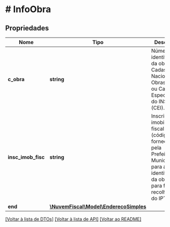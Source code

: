 # # InfoObra

## Propriedades

Nome | Tipo | Descrição | Comentários
------------ | ------------- | ------------- | -------------
**c_obra** | **string** | Número de identificação da obra.  Cadastro Nacional de Obras (CNO) ou Cadastro Específico do INSS (CEI). | [optional]
**insc_imob_fisc** | **string** | Inscrição imobiliária fiscal (código fornecido pela Prefeitura Municipal para a identificação da obra ou para fins de recolhimento do IPTU). | [optional]
**end** | [**\NuvemFiscal\Model\EnderecoSimples**](EnderecoSimples.md) |  | [optional]

[[Voltar à lista de DTOs]](../../README.md#models) [[Voltar à lista de API]](../../README.md#endpoints) [[Voltar ao README]](../../README.md)
